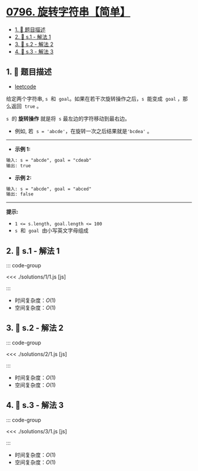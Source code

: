 # [0796. 旋转字符串【简单】](https://github.com/tnotesjs/TNotes.leetcode/tree/main/notes/0796.%20%E6%97%8B%E8%BD%AC%E5%AD%97%E7%AC%A6%E4%B8%B2%E3%80%90%E7%AE%80%E5%8D%95%E3%80%91)

<!-- region:toc -->

- [1. 📝 题目描述](#1--题目描述)
- [2. 🎯 s.1 - 解法 1](#2--s1---解法-1)
- [3. 🎯 s.2 - 解法 2](#3--s2---解法-2)
- [4. 🎯 s.3 - 解法 3](#4--s3---解法-3)

<!-- endregion:toc -->

## 1. 📝 题目描述

- [leetcode](https://leetcode.cn/problems/rotate-string/)

给定两个字符串, `s`  和  `goal`。如果在若干次旋转操作之后，`s`  能变成  `goal` ，那么返回  `true` 。

`s`  的 **旋转操作** 就是将  `s` 最左边的字符移动到最右边。

- 例如, 若  `s = 'abcde'`，在旋转一次之后结果就是`'bcdea'` 。

---

- **示例 1:**

```txt
输入: s = "abcde", goal = "cdeab"
输出: true
```

- **示例 2:**

```txt
输入: s = "abcde", goal = "abced"
输出: false
```

---

**提示:**

- `1 <= s.length, goal.length <= 100`
- `s`  和  `goal`  由小写英文字母组成

## 2. 🎯 s.1 - 解法 1

::: code-group

<<< ./solutions/1/1.js [js]

:::

- 时间复杂度：$O(1)$
- 空间复杂度：$O(1)$

## 3. 🎯 s.2 - 解法 2

::: code-group

<<< ./solutions/2/1.js [js]

:::

- 时间复杂度：$O(1)$
- 空间复杂度：$O(1)$

## 4. 🎯 s.3 - 解法 3

::: code-group

<<< ./solutions/3/1.js [js]

:::

- 时间复杂度：$O(1)$
- 空间复杂度：$O(1)$
